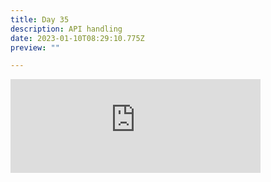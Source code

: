 ```yaml
---
title: Day 35
description: API handling
date: 2023-01-10T08:29:10.775Z
preview: ""

---
```

<iframe src="https://mastodontech.de/@larnius/109666975255294762/embed" class="mastodon-embed" style="max-width: 100%; border: 0" width="400" allowfullscreen="allowfullscreen"></iframe><script src="https://mastodontech.de/embed.js" async="async"></script>